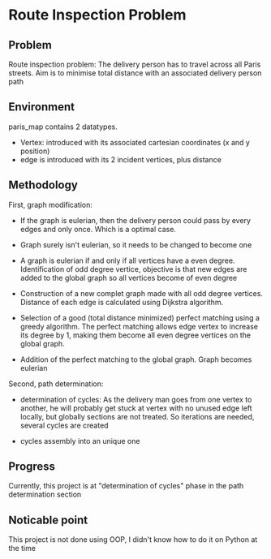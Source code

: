 Route Inspection Problem
========================

Problem
-------
Route inspection problem:
The delivery person has to travel across all Paris streets.
Aim is to minimise total distance with an associated delivery person path

Environment
-----------
paris_map contains 2 datatypes.
* Vertex: introduced with its associated cartesian coordinates (x and y position)
* edge is introduced with its 2 incident vertices, plus distance

Methodology
-----------
First, graph modification:

* If the graph is eulerian, then the delivery person could pass by every edges and only once. Which is a optimal case.

* Graph surely isn't eulerian, so it needs to be changed to become one

* A graph is eulerian if and only if all vertices have a even degree. Identification of odd degree vertice, objective is that new edges are added to the global graph so all vertices become of even degree

* Construction of a new complet graph made with all odd degree vertices. Distance of each edge is calculated using Dijkstra algorithm.

* Selection of a good (total distance minimized) perfect matching using a greedy algorithm. The perfect matching allows edge vertex to increase its degree by 1, making them become all even degree vertices on the global graph.

* Addition of the perfect matching to the global graph. Graph becomes eulerian

Second, path determination:

* determination of cycles: As the delivery man goes from one vertex to another, he will probably get stuck at vertex with no unused edge left locally, but globally sections are not treated. So iterations are needed, several cycles are created

* cycles assembly into an unique one

Progress
--------

Currently, this project is at "determination of cycles" phase in the path determination section

Noticable point
---------------

This project is not done using OOP, I didn't know how to do it on Python at the time




